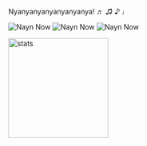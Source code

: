 
Nyanyanyanyanyanyanya! ♬ ♫ ♪ ♩

![Nayn Now](http://www.nyan.cat/images/thumbs/nyan.gif) ![Nayn Now](http://www.nyan.cat/images/thumbs/nyan.gif) ![Nayn Now](http://www.nyan.cat/images/thumbs/nyan.gif)

<img src="https://github-readme-stats-one-bice.vercel.app/api?username=Yangruipis&count_private=true&bg_color=3e7bac&title_color=ffdd55&icon_color=ffdd55&text_color=ffdd55&show_icons=true&count_private=true&include_all_commits=true&role=OWNER,ORGANIZATION_MEMBER,COLLABORATOR" alt="stats" height="200px" >

<!--
**Yangruipis/Yangruipis** is a ✨ _special_ ✨ repository because its `README.md` (this file) appears on your GitHub profile.

Here are some ideas to get you started:

- 🔭 I’m currently working on ...
- 🌱 I’m currently learning ...
- 👯 I’m looking to collaborate on ...
- 🤔 I’m looking for help with ...
- 💬 Ask me about ...
- 📫 How to reach me: ...
- 😄 Pronouns: ...
- ⚡ Fun fact: ...
-->
